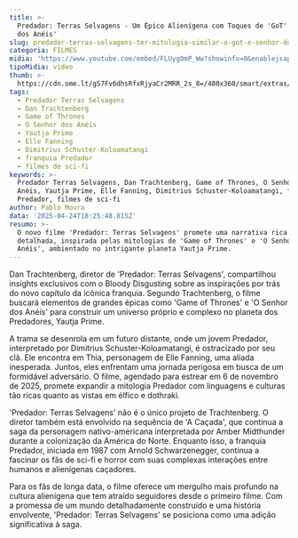 ```yaml
---
title: >-
  Predador: Terras Selvagens - Um Épico Alienígena com Toques de 'GoT' e 'Senhor
  dos Anéis'
slug: predador-terras-selvagens-ter-mitologia-similar-a-got-e-senhor-dos-anis
categoria: FILMES
midia: 'https://www.youtube.com/embed/FLUyg0mP_Ww?showinfo=0&enablejsapi=1'
tipoMidia: video
thumb: >-
  https://cdn.ome.lt/gS7Fv6dhsRfxRjyaCr2MRR_2s_8=/480x360/smart/extras/conteudos/01_kgl4wqS.jpg
tags:
  - Predador Terras Selvagens
  - Dan Trachtenberg
  - Game of Thrones
  - O Senhor dos Anéis
  - Yautja Prime
  - Elle Fanning
  - Dimitrius Schuster-Koloamatangi
  - franquia Predador
  - filmes de sci-fi
keywords: >-
  Predador Terras Selvagens, Dan Trachtenberg, Game of Thrones, O Senhor dos
  Anéis, Yautja Prime, Elle Fanning, Dimitrius Schuster-Koloamatangi, franquia
  Predador, filmes de sci-fi
author: Pablo Moura
data: '2025-04-24T18:25:48.815Z'
resumo: >-
  O novo filme 'Predador: Terras Selvagens' promete uma narrativa rica e
  detalhada, inspirada pelas mitologias de 'Game of Thrones' e 'O Senhor dos
  Anéis', ambientado no intrigante planeta Yautja Prime.
---
```


Dan Trachtenberg, diretor de 'Predador: Terras Selvagens', compartilhou insights exclusivos com o Bloody Disgusting sobre as inspirações por trás do novo capítulo da icônica franquia. Segundo Trachtenberg, o filme buscará elementos de grandes épicas como 'Game of Thrones' e 'O Senhor dos Anéis' para construir um universo próprio e complexo no planeta dos Predadores, Yautja Prime.

A trama se desenrola em um futuro distante, onde um jovem Predador, interpretado por Dimitrius Schuster-Koloamatangi, é ostracizado por seu clã. Ele encontra em Thia, personagem de Elle Fanning, uma aliada inesperada. Juntos, eles enfrentam uma jornada perigosa em busca de um formidável adversário. O filme, agendado para estrear em 6 de novembro de 2025, promete expandir a mitologia Predador com linguagens e culturas tão ricas quanto as vistas em élfico e dothraki.

'Predador: Terras Selvagens' não é o único projeto de Trachtenberg. O diretor também está envolvido na sequência de 'A Caçada', que continua a saga da personagem nativo-americana interpretada por Amber Midthunder durante a colonização da América do Norte. Enquanto isso, a franquia Predador, iniciada em 1987 com Arnold Schwarzenegger, continua a fascinar os fãs de sci-fi e horror com suas complexas interações entre humanos e alienígenas caçadores.

Para os fãs de longa data, o filme oferece um mergulho mais profundo na cultura alienígena que tem atraído seguidores desde o primeiro filme. Com a promessa de um mundo detalhadamente construído e uma história envolvente, 'Predador: Terras Selvagens' se posiciona como uma adição significativa à saga.
